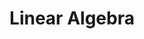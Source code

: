 ---
layout: toctree
title: Linear Algebra
permalink: /blog/maths/linalg/
parent: /blog/maths/


enumerategrandchild: true

---